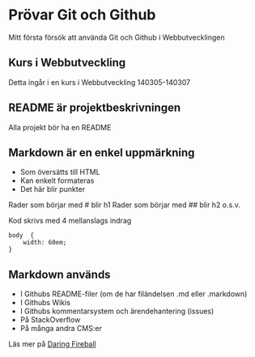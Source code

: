 # Prövar Git och Github

Mitt första försök att använda Git och Github i Webbutvecklingen

## Kurs i Webbutveckling
Detta ingår i en kurs i Webbutveckling 140305-140307

## README är projektbeskrivningen
Alla projekt bör ha en README

## Markdown är en enkel uppmärkning
 * Som översätts till HTML
 * Kan enkelt formateras
 * Det här blir punkter
 
Rader som börjar med # blir h1
Rader som börjar med ## blir h2
o.s.v.

Kod skrivs med 4 mellanslags indrag

    body  {
	    width: 60em;
	}

## Markdown används
 * I Githubs README-filer (om de har filändelsen .md eller .markdown)
 * I Githubs Wikis
 * I Githubs kommentarsystem och ärendehantering (issues)
 * På StackOverflow
 * På många andra CMS:er
 
 Läs mer på [Daring Fireball](http://daringfireball.net/projects/markdown/)

